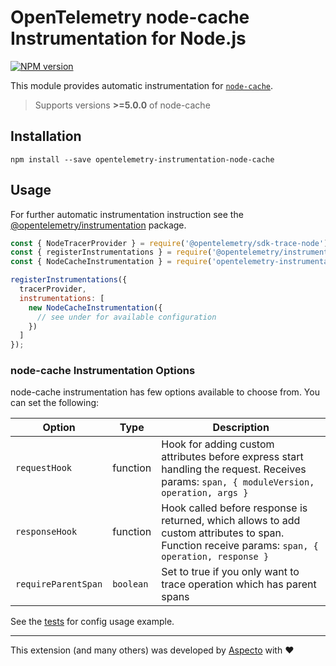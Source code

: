 # OpenTelemetry node-cache Instrumentation for Node.js
[![NPM version](https://img.shields.io/npm/v/opentelemetry-instrumentation-node-cache.svg)](https://www.npmjs.com/package/opentelemetry-instrumentation-node-cache)

This module provides automatic instrumentation for [`node-cache`](https://www.npmjs.com/package/node-cache).  
> Supports versions **>=5.0.0** of node-cache

## Installation

```
npm install --save opentelemetry-instrumentation-node-cache
```

## Usage
For further automatic instrumentation instruction see the [@opentelemetry/instrumentation](https://github.com/open-telemetry/opentelemetry-js/tree/main/packages/opentelemetry-instrumentation) package.

```js
const { NodeTracerProvider } = require('@opentelemetry/sdk-trace-node');
const { registerInstrumentations } = require('@opentelemetry/instrumentation');
const { NodeCacheInstrumentation } = require('opentelemetry-instrumentation-node-cache');

registerInstrumentations({
  tracerProvider,
  instrumentations: [
    new NodeCacheInstrumentation({
      // see under for available configuration
    })
  ]
});
```

### node-cache Instrumentation Options

node-cache instrumentation has few options available to choose from. You can set the following:

| Option | Type  | Description |
| --- | --- | --- |
| `requestHook` | function | Hook for adding custom attributes before express start handling the request. Receives params: `span, { moduleVersion, operation, args }` |
| `responseHook` | function | Hook called before response is returned, which allows to add custom attributes to span.<br>Function receive params: `span, { operation, response }` |
| `requireParentSpan` | `boolean` | Set to true if you only want to trace operation which has parent spans |

See the [tests](./test/node-cache.spec.ts) for config usage example.


---

This extension (and many others) was developed by [Aspecto](https://www.aspecto.io/) with ❤️
